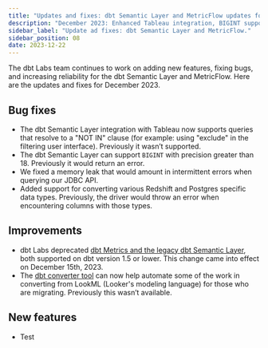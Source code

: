 ```yaml
---
title: "Updates and fixes: dbt Semantic Layer and MetricFlow updates for December 2023."
description: "December 2023: Enhanced Tableau integration, BIGINT support, LookML to MetricFlow conversion, and deprecation of legacy features."
sidebar_label: "Update ad fixes: dbt Semantic Layer and MetricFlow."
sidebar_position: 08
date: 2023-12-22
---
```

The dbt Labs team continues to work on adding new features, fixing bugs, and increasing reliability for the dbt Semantic Layer and MetricFlow. Here are the updates and fixes for December 2023.

## Bug fixes
- The dbt Semantic Layer integration with Tableau now supports queries that resolve to a "NOT IN" clause (for example: using "exclude" in the filtering user interface). Previously it wasn’t supported.
- The dbt Semantic Layer can support `BIGINT` with precision greater than 18. Previously it would return an error.
- We fixed a memory leak that would amount in intermittent errors when querying our JDBC API.
- Added support for converting various Redshift and Postgres specific data types. Previously, the driver would throw an error when encountering columns with those types.

## Improvements
- dbt Labs deprecated [dbt Metrics and the legacy dbt Semantic Layer](/docs/dbt-versions/release-notes/Dec-2023/legacy-sl), both supported on dbt version 1.5 or lower. This change came into effect on December 15th, 2023.
- The [dbt converter tool](https://github.com/dbt-labs/dbt-converter) can now help automate some of the work in converting from LookML (Looker's modeling language) for those who are migrating. Previously this wasn’t available. 

## New features
- Test
